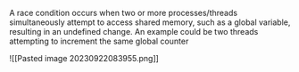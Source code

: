 A race condition occurs when two or more processes/threads simultaneously attempt to access shared
memory, such as a global variable, resulting in an undefined change. An example could be two threads
attempting to increment the same global counter

![[Pasted image 20230922083955.png]]